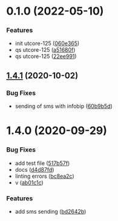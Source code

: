 # 0.1.0 (2022-05-10)


### Features

* init utcore-125 ([060e365](https://github.com/softwaregroup-bg/ut-port-infosys/commit/060e3655a5650776105b697aaf4368f3c39922a4))
* qs utcore-125 ([a51680f](https://github.com/softwaregroup-bg/ut-port-infosys/commit/a51680f1fa3a0af5de67e7101583677d5c3ec62c))
* qs utcore-125 ([22ee991](https://github.com/softwaregroup-bg/ut-port-infosys/commit/22ee991bc13b1dbafb7936ec6b51326223bfd65e))



## [1.4.1](https://github.com/softwaregroup-bg/ut-port-infobip/compare/v1.4.0...v1.4.1) (2020-10-02)


### Bug Fixes

* sending of sms with infobip ([60b9b5d](https://github.com/softwaregroup-bg/ut-port-infobip/commit/60b9b5d9e59b08bfa32a41b3783b162387a1782d))



# 1.4.0 (2020-09-29)


### Bug Fixes

* add test file ([517b57f](https://github.com/softwaregroup-bg/ut-port-infobip/commit/517b57fc7a4e7ac75a3e582f4b9b96e481667653))
* docs ([d4d87fd](https://github.com/softwaregroup-bg/ut-port-infobip/commit/d4d87fdb5e1a9b46d047f498c658f8c5062675fd))
* linting errors ([bc8ea2c](https://github.com/softwaregroup-bg/ut-port-infobip/commit/bc8ea2c0c6139a510f3291e46bbca715b33c5079))
* v ([ab01c1c](https://github.com/softwaregroup-bg/ut-port-infobip/commit/ab01c1c382788f66a18474b7ecc371c6d9b33991))


### Features

* add sms sending ([bd2642b](https://github.com/softwaregroup-bg/ut-port-infobip/commit/bd2642b7abbb534b474f1b106b739f250ad49f39))



